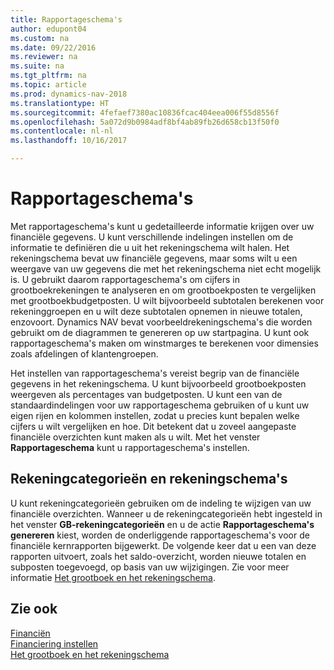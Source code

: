 ```yaml
---
title: Rapportageschema's
author: edupont04
ms.custom: na
ms.date: 09/22/2016
ms.reviewer: na
ms.suite: na
ms.tgt_pltfrm: na
ms.topic: article
ms.prod: dynamics-nav-2018
ms.translationtype: HT
ms.sourcegitcommit: 4fefaef7380ac10836fcac404eea006f55d8556f
ms.openlocfilehash: 5a072d9b0984adf8bf4ab89fb26d658cb13f50f0
ms.contentlocale: nl-nl
ms.lasthandoff: 10/16/2017

---
```


# <a name="account-schedules"></a>Rapportageschema's
Met rapportageschema's kunt u gedetailleerde informatie krijgen over uw financiële gegevens. U kunt verschillende indelingen instellen om de informatie te definiëren die u uit het rekeningschema wilt halen. Het rekeningschema bevat uw financiële gegevens, maar soms wilt u een weergave van uw gegevens die met het rekeningschema niet echt mogelijk is. U gebruikt daarom rapportageschema's om cijfers in grootboekrekeningen te analyseren en om grootboekposten te vergelijken met grootboekbudgetposten.
U wilt bijvoorbeeld subtotalen berekenen voor rekeninggroepen en u wilt deze subtotalen opnemen in nieuwe totalen, enzovoort.
Dynamics NAV bevat voorbeeldrekeningschema's die worden gebruikt om de diagrammen te genereren op uw startpagina. U kunt ook rapportageschema's maken om winstmarges te berekenen voor dimensies zoals afdelingen of klantengroepen.  

Het instellen van rapportageschema's vereist begrip van de financiële gegevens in het rekeningschema.
U kunt bijvoorbeeld grootboekposten weergeven als percentages van budgetposten.
U kunt een van de standaardindelingen voor uw rapportageschema gebruiken of u kunt uw eigen rijen en kolommen instellen, zodat u precies kunt bepalen welke cijfers u wilt vergelijken en hoe.
Dit betekent dat u zoveel aangepaste financiële overzichten kunt maken als u wilt. Met het venster **Rapportageschema** kunt u rapportageschema's instellen.  

## <a name="account-categories-and-account-schedules"></a>Rekeningcategorieën en rekeningschema's
U kunt rekeningcategorieën gebruiken om de indeling te wijzigen van uw financiële overzichten. Wanneer u de rekeningcategorieën hebt ingesteld in het venster **GB-rekeningcategorieën** en u de actie **Rapportageschema's genereren** kiest, worden de onderliggende rapportageschema's voor de financiële kernrapporten bijgewerkt. De volgende keer dat u een van deze rapporten uitvoert, zoals het saldo-overzicht, worden nieuwe totalen en subposten toegevoegd, op basis van uw wijzigingen. Zie voor meer informatie [Het grootboek en het rekeningschema](finance-general-ledger.md).    
## <a name="see-also"></a>Zie ook
[Financiën](finance.md)  
[Financiering instellen](finance-setup-finance.md)  
[Het grootboek en het rekeningschema](finance-general-ledger.md)  

